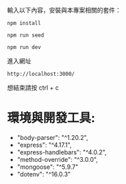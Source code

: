輸入以下內容，安裝與本專案相關的套件：

```
npm install

npm run seed

npm run dev
```

進入網址

```
http://localhost:3000/
```

想結束請按 ctrl + c

# 環境與開發工具:

- "body-parser": "^1.20.2",
- "express": "^4.17.1",
- "express-handlebars": "^4.0.2",
- "method-override": "^3.0.0",
- "mongoose": "^5.9.7"
- "dotenv": "^16.0.3"
